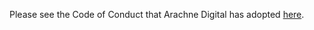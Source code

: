 Please see the Code of Conduct that Arachne Digital has adopted [here](https://github.com/arachne-threat-intel/community/blob/main/CODE_OF_CONDUCT.md).

